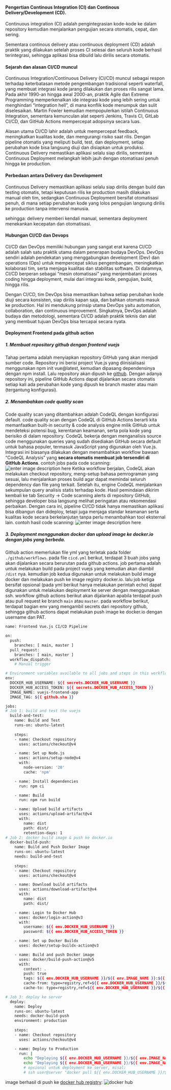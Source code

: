 #### Pengertian Continous Integration (CI) dan Continous Delivery/Development (CD).
Continuous integration (CI) adalah pengintegrasian kode-kode ke dalam repository kemudian menjalankan pengujian secara otomatis, cepat, dan sering.

Sementara continous delivery atau continuous deployment (CD) adalah praktik yang dilakukan setelah proses CI selesai dan seluruh kode berhasil terintegrasi, sehingga aplikasi bisa dibuild lalu dirilis secara otomatis.

#### Sejarah dan alasan CI/CD muncul
Continuous Integration/Continuous Delivery (CI/CD) muncul sebagai respon terhadap keterbatasan metode pengembangan tradisional seperti waterfall, yang membuat integrasi kode jarang dilakukan dan proses rilis sangat lama. Pada akhir 1990-an hingga awal 2000-an, praktik Agile dan Extreme Programming memperkenalkan ide integrasi kode yang lebih sering untuk menghindari “integration hell”, di mana konflik kode menumpuk dan sulit diselesaikan. Martin Fowler kemudian mempopulerkan istilah Continuous Integration, sementara kemunculan alat seperti Jenkins, Travis CI, GitLab CI/CD, dan GitHub Actions mempercepat adopsinya secara luas.

Alasan utama CI/CD lahir adalah untuk mempercepat feedback, meningkatkan kualitas kode, dan mengurangi risiko saat rilis. Dengan pipeline otomatis yang meliputi build, test, dan deployment, setiap perubahan kode bisa langsung diuji dan disiapkan untuk produksi. Continuous Delivery memastikan aplikasi selalu siap dirilis, sementara Continuous Deployment melangkah lebih jauh dengan otomatisasi penuh hingga ke production.

#### Perbedaan antara Delivery dan Development
Continuous Delivery memastikan aplikasi selalu siap dirilis dengan build dan testing otomatis, tetapi keputusan rilis ke production masih dilakukan manual oleh tim, sedangkan Continuous Deployment bersifat otomatisasi penuh, di mana setiap perubahan kode yang lolos pengujian langsung dirilis ke production tanpa intervensi manusia.

sehingga: delivery memberi kendali manual, sementara deployment menekankan kecepatan dan otomatisasi.
#### Hubungan CI/CD dan Devops
CI/CD dan DevOps memiliki hubungan yang sangat erat karena CI/CD adalah salah satu praktik utama dalam penerapan budaya DevOps. DevOps sendiri adalah pendekatan yang menggabungkan development (Dev) dan operations (Ops) untuk mempercepat siklus pengembangan, meningkatkan kolaborasi tim, serta menjaga kualitas dan stabilitas software. Di dalamnya, CI/CD berperan sebagai “mesin otomatisasi” yang menjembatani proses coding hingga deployment, mulai dari integrasi kode, pengujian, build, hingga rilis.

Dengan CI/CD, tim DevOps bisa memastikan bahwa setiap perubahan kode diuji secara konsisten, siap dirilis kapan saja, dan bahkan otomatis masuk ke production. Hal ini mendukung prinsip utama DevOps yaitu automation, collaboration, dan continuous improvement. Singkatnya, DevOps adalah budaya dan metodologi, sementara CI/CD adalah praktik teknis dan alat yang membuat tujuan DevOps bisa tercapai secara nyata.
#### Deployment Frontend pada github action
##### 1. Membuat repository github dengan frontend vuejs
Tahap pertama adalah menyiapkan repository GitHub yang akan menjadi sumber code. Repository ini berisi project Vue.js yang diinisialisasi menggunakan npm init vue@latest, kemudian dipasang dependensinya dengan npm install. Lalu repository akan dipush ke [github](https://github.com/adkurnwn/frontend-test). Dengan adanya repository ini, pipeline GitHub Actions dapat dijalankan secara otomatis setiap kali ada perubahan kode yang dipush ke branch master atau main (tergantung konfigurasi).
##### 2. Menambahkan code quality scan
Code quality scan yang ditambahkan adalah CodeQL dengan konfigurasi default. code quality scan dengan CodeQL di GitHub Actions berarti kita memanfaatkan built-in security & code analysis engine milik GitHub untuk mendeteksi potensi bug, kerentanan keamanan, serta pola kode yang berisiko di dalam repository. CodeQL bekerja dengan menganalisis source code menggunakan queries yang sudah disediakan GitHub secara default untuk bahasa populer, termasuk JavaScript yang digunakan oleh Vue.js. Integrasi ini biasanya dilakukan dengan menambahkan workflow bawaan “CodeQL Analysis” yang **secara otomatis membuat job tersendiri di GitHub Actions**. contoh jobs pada code scanning:
![enter image description here](https://i.imgur.com/cDzQGeR_d.webp?maxwidth=1520&fidelity=grand)
Ketika workflow berjalan, CodeQL akan melakukan checkout repository, meng-setup bahasa pemrograman yang sesuai, lalu menjalankan proses build agar dapat memindai seluruh dependency dan file yang terkait. Setelah itu, engine CodeQL menjalankan sekumpulan query analisis statis terhadap kode. Hasil pemindaian dikirim kembali ke tab Security → Code scanning alerts di repository GitHub, sehingga developer bisa langsung melihat peringatan atau rekomendasi perbaikan. Dengan cara ini, pipeline CI/CD tidak hanya memastikan aplikasi bisa dibangun dan dideploy, tetapi juga menjaga standar keamanan serta kualitas kode secara berkelanjutan tanpa perlu menambahkan tool eksternal lain. contoh hasil code scanning:
![enter image description here](https://i.imgur.com/PMnvFc7_d.webp?maxwidth=1520&fidelity=grand)
##### 3. Deployment menggunakan docker dan upload image ke docker.io dengan jobs yang berbeda.
Github action memerlukan file yml yang terletak pada folder `./github/workflows`. pada file `cicd.yml` berikut, terdapat 3 buah jobs yang akan dijalankan secara berurutan pada github actions. job pertama adalah untuk melakukan build pada project vuejs yang kemudian akan diambil `/dist` nya. kemudian job kedua digunakan untuk melakukan build image docker dan melakukan push ke image registry docker.io. lalu job ketiga bersifat opsional (pada yml berikut hanya melakukan perintah echo) dapat digunakan untuk melakukan deployment ke server dengan menggunakan ssh. workflow github actions berikut akan dijalankan apabila terdapat push atau pull request ke branch `main` atau `master`.
pada workflow berikut, terdapat bagian env yang mengambil secrets dari repository github, sehingga github actions dapat melakukan push image ke docker.io dengan username dan PAT.
```sh
name: Frontend Vue.js CI/CD Pipeline

on:
  push:
    branches: [ main, master ]
  pull_request:
    branches: [ main, master ]
  workflow_dispatch:
    # Manual trigger

# Environment variables available to all jobs and steps in this workflow
env:
  DOCKER_HUB_USERNAME: ${{ secrets.DOCKER_HUB_USERNAME }}
  DOCKER_HUB_ACCESS_TOKEN: ${{ secrets.DOCKER_HUB_ACCESS_TOKEN }}
  IMAGE_NAME: vuejs-frontend-app
  IMAGE_TAG: ${{ github.sha }}

jobs:
# Job 1: build and test the vuejs
  build-and-test:
    name: Build and Test
    runs-on: ubuntu-latest
    
    steps:
    - name: Checkout repository
      uses: actions/checkout@v4

    - name: Set up Node.js
      uses: actions/setup-node@v4
      with:
        node-version: '20'
        cache: 'npm'

    - name: Install dependencies
      run: npm ci

    - name: Build
      run: npm run build

    - name: Upload build artifacts
      uses: actions/upload-artifact@v4
      with:
        name: dist
        path: dist/
        retention-days: 1
# Job 2: docker build image & push ke docker.io
  docker-build-push:
    name: Build and Push Docker Image
    runs-on: ubuntu-latest
    needs: build-and-test
    
    steps:
    - name: Checkout repository
      uses: actions/checkout@v4

    - name: Download build artifacts
      uses: actions/download-artifact@v4
      with:
        name: dist
        path: dist/

    - name: Login to Docker Hub
      uses: docker/login-action@v3
      with:
        username: ${{ env.DOCKER_HUB_USERNAME }}
        password: ${{ env.DOCKER_HUB_ACCESS_TOKEN }}

    - name: Set up Docker Buildx
      uses: docker/setup-buildx-action@v3

    - name: Build and push Docker image
      uses: docker/build-push-action@v5
      with:
        context: .
        push: true
        tags: ${{ env.DOCKER_HUB_USERNAME }}/${{ env.IMAGE_NAME }}:${{ env.IMAGE_TAG }},${{ env.DOCKER_HUB_USERNAME }}/${{ env.IMAGE_NAME }}:latest
        cache-from: type=registry,ref=${{ env.DOCKER_HUB_USERNAME }}/${{ env.IMAGE_NAME }}:buildcache
        cache-to: type=registry,ref=${{ env.DOCKER_HUB_USERNAME }}/${{ env.IMAGE_NAME }}:buildcache,mode=max

# Job 3: deploy ke server
  deploy:
    name: Deploy
    runs-on: ubuntu-latest
    needs: docker-build-push
    environment: production
    
    steps:
    - name: Checkout repository
      uses: actions/checkout@v4

    - name: Deploy to Production
      run: |
        echo "Deploying ${{ env.DOCKER_HUB_USERNAME }}/${{ env.IMAGE_NAME }}:${{ env.IMAGE_TAG }} to production environment"
        echo "Deploying ${{ env.DOCKER_HUB_USERNAME }}/${{ env.IMAGE_NAME }}:${{ env.IMAGE_TAG }} to production environment"
        # opsional untuk deployment ke server, misal:
        # ssh user@server "docker pull ${{ env.DOCKER_HUB_USERNAME }}/${{ env.IMAGE_NAME }}:${{ env.IMAGE_TAG }} && docker-compose up -d"
```

image berhasil di push ke [docker hub registry](https://hub.docker.com/repository/docker/adkurnwn/vuejs-frontend-app/general):
![docker hub](https://i.imgur.com/WdNn9N5_d.webp?maxwidth=1520&fidelity=grand)